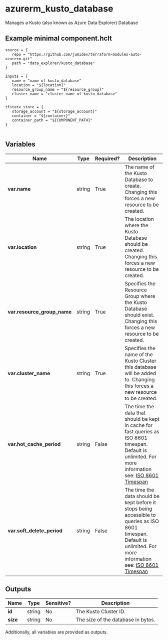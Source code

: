 # azurerm_kusto_database

Manages a Kusto (also known as Azure Data Explorer) Database

## Example minimal component.hclt

```hcl
source = {
   repo = "https://github.com/jumidev/terraform-modules-auto-azurerm.git" 
   path = "data_explorer/kusto_database" 
}

inputs = {
   name = "name of kusto_database" 
   location = "${location}" 
   resource_group_name = "${resource_group}" 
   cluster_name = "cluster_name of kusto_database" 
}

tfstate_store = {
   storage_account = "${storage_account}" 
   container = "${container}" 
   container_path = "${COMPONENT_PATH}" 
}


```

## Variables

| Name | Type | Required? |  Description |
| ---- | ---- | --------- |  ----------- |
| **var.name** | string | True | The name of the Kusto Database to create. Changing this forces a new resource to be created. | 
| **var.location** | string | True | The location where the Kusto Database should be created. Changing this forces a new resource to be created. | 
| **var.resource_group_name** | string | True | Specifies the Resource Group where the Kusto Database should exist. Changing this forces a new resource to be created. | 
| **var.cluster_name** | string | True | Specifies the name of the Kusto Cluster this database will be added to. Changing this forces a new resource to be created. | 
| **var.hot_cache_period** | string | False | The time the data that should be kept in cache for fast queries as ISO 8601 timespan. Default is unlimited. For more information see: [ISO 8601 Timespan](https://en.wikipedia.org/wiki/ISO_8601#Durations) | 
| **var.soft_delete_period** | string | False | The time the data should be kept before it stops being accessible to queries as ISO 8601 timespan. Default is unlimited. For more information see: [ISO 8601 Timespan](https://en.wikipedia.org/wiki/ISO_8601#Durations) | 



## Outputs

| Name | Type | Sensitive? | Description |
| ---- | ---- | --------- | --------- |
| **id** | string | No  | The Kusto Cluster ID. | 
| **size** | string | No  | The size of the database in bytes. | 

Additionally, all variables are provided as outputs.
